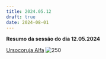 ```yaml
---
title: 2024.05.12
draft: true
date: 2024-08-01
---
```

**Resumo da sessão do dia 12.05.2024**

















[Ursocoruja Alfa](https://i.pinimg.com/564x/f7/88/cb/f788cbd2735797dfc3907ec4d75541c2.jpg)
![250](https://i.pinimg.com/564x/f7/88/cb/f788cbd2735797dfc3907ec4d75541c2.jpg)
